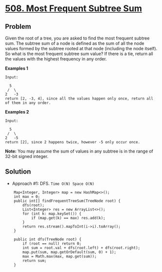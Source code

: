# <a href='https://leetcode.com/problems/most-frequent-subtree-sum/'>508. Most Frequent Subtree Sum</a>

## Problem
Given the root of a tree, you are asked to find the most frequent subtree sum. The subtree sum of a node is defined as the sum 
of all the node values formed by the subtree rooted at that node (including the node itself). So what is the most frequent subtree 
sum value? If there is a tie, return all the values with the highest frequency in any order.

<strong>Examples 1</strong>
```
Input:

  5
 /  \
2   -3
return [2, -3, 4], since all the values happen only once, return all of them in any order.
```
<strong>Examples 2</strong>
```
Input:

  5
 /  \
2   -5
return [2], since 2 happens twice, however -5 only occur once.
```

<strong>Note:</strong> You may assume the sum of values in any subtree is in the range of 32-bit signed integer.

## Solution
- Approach #1: DFS. ```Time O(N) Space O(N)```
```
    Map<Integer, Integer> map = new HashMap<>();
    int max = 0;
    public int[] findFrequentTreeSum(TreeNode root) {
        dfs(root);
        List<Integer> res = new ArrayList<>();
        for (int k: map.keySet()) {
            if (map.get(k) == max) res.add(k);
        }
        return res.stream().mapToInt(i->i).toArray();
    }
    
    public int dfs(TreeNode root) {
        if (root == null) return 0;
        int sum = root.val + dfs(root.left) + dfs(root.right);
        map.put(sum, map.getOrDefault(sum, 0) + 1);
        max = Math.max(max, map.get(sum));
        return sum;
    }
```
